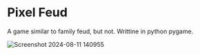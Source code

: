 # Pixel Feud

A game similar to family feud, but not.  Writtine in python pygame.

![Screenshot 2024-08-11 140955](https://github.com/user-attachments/assets/9f316591-a039-4f4b-8405-492e43d21bad)
